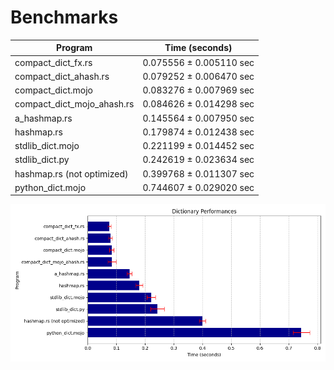 # Benchmarks

| Program                    | Time (seconds)          |
|----------------------------|-------------------------|
| compact_dict_fx.rs         | 0.075556 ± 0.005110 sec |
| compact_dict_ahash.rs      | 0.079252 ± 0.006470 sec |
| compact_dict.mojo          | 0.083276 ± 0.007969 sec |
| compact_dict_mojo_ahash.rs | 0.084626 ± 0.014298 sec |L
| a_hashmap.rs               | 0.145564 ± 0.007950 sec |
| hashmap.rs                 | 0.179874 ± 0.012438 sec |
| stdlib_dict.mojo           | 0.221199 ± 0.014452 sec |
| stdlib_dict.py             | 0.242619 ± 0.023634 sec |
| hashmap.rs (not optimized) | 0.399768 ± 0.011307 sec |
| python_dict.mojo           | 0.744607 ± 0.029020 sec |

![Performance Chart](benchmarks.png)
